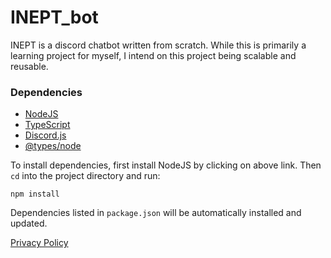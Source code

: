 # INEPT_bot
INEPT is a discord chatbot written from scratch. While this is primarily a learning project for myself, I intend on this project being scalable and reusable.

### Dependencies
+ [NodeJS](https://nodejs.org/en)
+ [TypeScript](https://www.typescriptlang.org)
+ [Discord.js](https://discord.js.org)
+ [@types/node](https://www.npmjs.com/package/@types/node)

To install dependencies, first install NodeJS by clicking on above link. Then `cd` into the project directory and run:
```
npm install
```
Dependencies listed in `package.json` will be automatically installed and updated.

[Privacy Policy](/privacy_policy)

